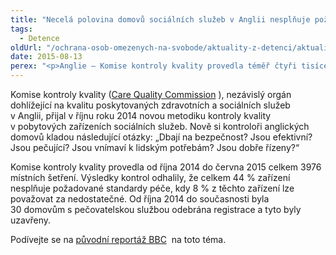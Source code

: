 ```yaml
---
title: "Necelá polovina domovů sociálních služeb v Anglii nesplňuje požadované standardy"
tags:
  - Detence
oldUrl: "/ochrana-osob-omezenych-na-svobode/aktuality-z-detenci/aktuality-z-detenci-2015/necela-polovina-domovu-socialnich-sluzeb-v-anglii-nesplnuje-pozadovane-standardy/"
date: 2015-08-13
perex: "<p>Anglie – Komise kontroly kvality provedla téměř čtyři tisíce místních šetření. Odhalila přitom, že 44 % zařízení nesplňuje požadované standardy péče.</p>"
---
```


<!-- imported from the old website -->

<p class="MsoNormal">Komise kontroly kvality (<a title="Otevření do nového okna" href="http://www.cqc.org.uk" target="_blank">Care Quality Commission</a> ), nezávislý orgán
dohlížející na kvalitu poskytovaných zdravotních a sociálních služeb v Anglii,
přijal v říjnu roku 2014 novou metodiku kontroly kvality v pobytových
zařízeních sociálních služeb. Nově si kontroloři anglických domovů kladou
následující otázky: „Dbají na bezpečnost? Jsou efektivní? Jsou pečující? Jsou
vnímaví k lidským potřebám? Jsou dobře řízeny?“ </p>

<p class="MsoNormal">Komise kontroly kvality provedla od října 2014 do června
2015 celkem 3976 místních šetření. Výsledky kontrol odhalily, že celkem 44 %
zařízení nesplňuje požadované standardy péče, kdy 8 % z těchto zařízení
lze považovat za nedostatečné. Od října 2014 do současnosti byla 30 domovům s pečovatelskou
službou odebrána registrace a tyto byly uzavřeny. </p>

<p class="MsoNormal">Podívejte se na <a title="Otevření do nového okna" href="http://www.bbc.com/news/health-33195604" target="_blank">původní reportáž BBC</a>  na toto téma.</p>
